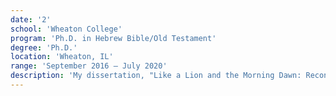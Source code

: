 ```yaml
---
date: '2'
school: 'Wheaton College'
program: 'Ph.D. in Hebrew Bible/Old Testament'
degree: 'Ph.D.'
location: 'Wheaton, IL'
range: 'September 2016 – July 2020'
description: 'My dissertation, "Like a Lion and the Morning Dawn: Reconceiving Yahweh through the Metaphors of Hosea 4–14," was completed under the supervision of Dr. Danny M. Carroll R. (Rodas) and will be published in 2023 with SBL Press.'
---
```

